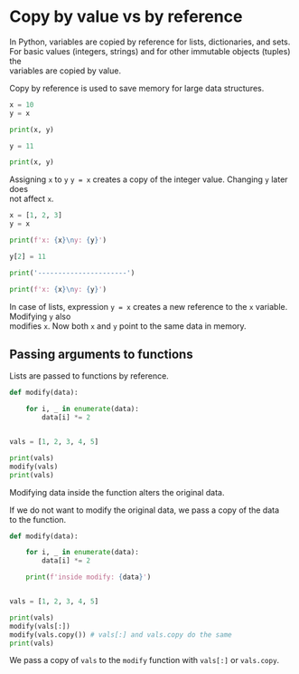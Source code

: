 # Copy by value vs by reference

In Python, variables are copied by reference for lists, dictionaries, and sets.  
For basic values (integers, strings) and for other immutable objects (tuples) the  
variables are copied by value.  

Copy by reference is used to save memory for large data structures.  

```python
x = 10 
y = x

print(x, y)

y = 11

print(x, y)
```

Assigning `x` to `y` `y = x` creates a copy of the integer value.  Changing `y` later does  
not affect `x`.  


```python
x = [1, 2, 3]
y = x

print(f'x: {x}\ny: {y}')

y[2] = 11

print('----------------------')

print(f'x: {x}\ny: {y}')
```

In case of lists, expression `y = x` creates a new reference to the `x` variable. Modifying `y` also  
modifies `x`.  Now both `x` and `y` point to the same data in memory.  

## Passing arguments to functions

Lists are passed to functions by reference.  

```python
def modify(data):

    for i, _ in enumerate(data):
        data[i] *= 2


vals = [1, 2, 3, 4, 5]

print(vals)
modify(vals)
print(vals)
```

Modifying data inside the function alters the original data.  

If we do not want to modify the original data, we pass a copy of the data  
to the function.  

```python
def modify(data):

    for i, _ in enumerate(data):
        data[i] *= 2

    print(f'inside modify: {data}')


vals = [1, 2, 3, 4, 5]

print(vals)
modify(vals[:])
modify(vals.copy()) # vals[:] and vals.copy do the same
print(vals)
```

We pass a copy of `vals` to the `modify` function with `vals[:]` or `vals.copy`.  

